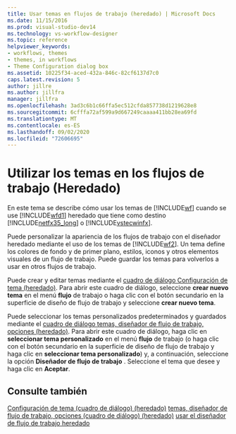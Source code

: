 ```yaml
---
title: Usar temas en flujos de trabajo (heredado) | Microsoft Docs
ms.date: 11/15/2016
ms.prod: visual-studio-dev14
ms.technology: vs-workflow-designer
ms.topic: reference
helpviewer_keywords:
- workflows, themes
- themes, in workflows
- Theme Configuration dialog box
ms.assetid: 10225f34-aced-432a-846c-82cf6137d7c0
caps.latest.revision: 5
author: jillre
ms.author: jillfra
manager: jillfra
ms.openlocfilehash: 3ad3c6b1c66ffa5ec512cfda857738d1219628e8
ms.sourcegitcommit: 6cfffa72af599a9d667249caaaa411bb28ea69fd
ms.translationtype: MT
ms.contentlocale: es-ES
ms.lasthandoff: 09/02/2020
ms.locfileid: "72606695"
---
```

# <a name="using-themes-in-workflows-legacy"></a>Utilizar los temas en los flujos de trabajo (Heredado)
En este tema se describe cómo usar los temas de [!INCLUDE[wf](../includes/wf-md.md)] cuando se use [!INCLUDE[wfd1](../includes/wfd1-md.md)] heredado que tiene como destino [!INCLUDE[netfx35_long](../includes/netfx35-long-md.md)] o [!INCLUDE[vstecwinfx](../includes/vstecwinfx-md.md)].

 Puede personalizar la apariencia de los flujos de trabajo con el diseñador heredado mediante el uso de los temas de [!INCLUDE[wf2](../includes/wf2-md.md)]. Un tema define los colores de fondo y de primer plano, estilos, iconos y otros elementos visuales de un flujo de trabajo. Puede guardar los temas para volverlos a usar en otros flujos de trabajo.

 Puede crear y editar temas mediante el [cuadro de diálogo Configuración de tema (heredado)](../workflow-designer/theme-configuration-dialog-box-legacy.md). Para abrir este cuadro de diálogo, seleccione **crear nuevo tema** en el menú **flujo** de trabajo o haga clic con el botón secundario en la superficie de diseño de flujo de trabajo y seleccione **crear nuevo tema**.

 Puede seleccionar los temas personalizados predeterminados y guardados mediante el [cuadro de diálogo temas, diseñador de flujo de trabajo, opciones (heredado)](../workflow-designer/themes-workflow-designer-options-dialog-box-legacy.md). Para abrir este cuadro de diálogo, haga clic en **seleccionar tema personalizado** en el menú **flujo** de trabajo (o haga clic con el botón secundario en la superficie de diseño de flujo de trabajo y haga clic en **seleccionar tema personalizado**) y, a continuación, seleccione la opción **Diseñador de flujo de trabajo** . Seleccione el tema que desee y haga clic en **Aceptar**.

## <a name="see-also"></a>Consulte también
 [Configuración de tema (cuadro de diálogo) (heredado)](../workflow-designer/theme-configuration-dialog-box-legacy.md) [temas, diseñador de flujo de trabajo, opciones (cuadro de diálogo) (heredado)](../workflow-designer/themes-workflow-designer-options-dialog-box-legacy.md) [usar el diseñador de flujo de trabajo heredado](../workflow-designer/using-the-legacy-workflow-designer.md)